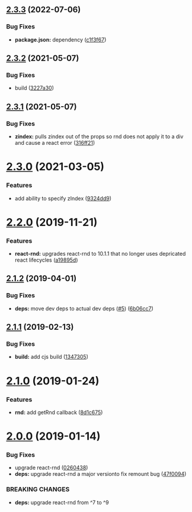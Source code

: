 ## [2.3.3](https://github.com/ClearC2/c2-dialog/compare/v2.3.2...v2.3.3) (2022-07-06)


### Bug Fixes

* **package.json:** dependency ([c1f3f67](https://github.com/ClearC2/c2-dialog/commit/c1f3f67))

## [2.3.2](https://github.com/ClearC2/c2-dialog/compare/v2.3.1...v2.3.2) (2021-05-07)


### Bug Fixes

* build ([3227a30](https://github.com/ClearC2/c2-dialog/commit/3227a30))

## [2.3.1](https://github.com/ClearC2/c2-dialog/compare/v2.3.0...v2.3.1) (2021-05-07)


### Bug Fixes

* **zindex:** pulls zindex out of the props so rnd does not apply it to a div and cause a react error ([316ff21](https://github.com/ClearC2/c2-dialog/commit/316ff21))

# [2.3.0](https://github.com/ClearC2/c2-dialog/compare/v2.2.0...v2.3.0) (2021-03-05)


### Features

* add ability to specify zIndex ([9324dd9](https://github.com/ClearC2/c2-dialog/commit/9324dd9))

# [2.2.0](https://github.com/ClearC2/c2-dialog/compare/v2.1.2...v2.2.0) (2019-11-21)


### Features

* **react-rnd:** upgrades react-rnd to 10.1.1 that no longer uses depricated react lifecycles ([a19895d](https://github.com/ClearC2/c2-dialog/commit/a19895d))

## [2.1.2](https://github.com/ClearC2/c2-dialog/compare/v2.1.1...v2.1.2) (2019-04-01)


### Bug Fixes

* **deps:** move dev deps to actual dev deps ([#5](https://github.com/ClearC2/c2-dialog/issues/5)) ([6b06cc7](https://github.com/ClearC2/c2-dialog/commit/6b06cc7))

## [2.1.1](https://github.com/ClearC2/c2-dialog/compare/v2.1.0...v2.1.1) (2019-02-13)


### Bug Fixes

* **build:** add cjs build ([1347305](https://github.com/ClearC2/c2-dialog/commit/1347305))

# [2.1.0](https://github.com/ClearC2/c2-dialog/compare/v2.0.0...v2.1.0) (2019-01-24)


### Features

* **rnd:** add getRnd callback ([8d1c675](https://github.com/ClearC2/c2-dialog/commit/8d1c675))

# [2.0.0](https://github.com/ClearC2/c2-dialog/compare/v1.0.10...v2.0.0) (2019-01-14)


### Bug Fixes

* upgrade react-rnd ([0260438](https://github.com/ClearC2/c2-dialog/commit/0260438))
* **deps:** upgrade react-rnd a major versionto fix remount bug ([47f0094](https://github.com/ClearC2/c2-dialog/commit/47f0094))


### BREAKING CHANGES

* **deps:** upgrade react-rnd from ^7 to ^9
